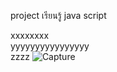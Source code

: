 project เรียนรู้ java script

xxxxxxxx
<br>
yyyyyyyyyyyyyyyy
<br>
zzzz
![Capture](https://user-images.githubusercontent.com/89632397/139389446-04370241-0d1e-4b2b-b23e-99d5d815b4e8.PNG)
